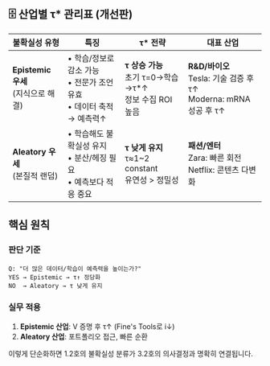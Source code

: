 ## 🗄️ 산업별 τ* 관리표 (개선판)

|불확실성 유형|특징|τ* 전략|대표 산업|
|---|---|---|---|
|**Epistemic 우세**<br>(지식으로 해결)|• 학습/정보로 감소 가능<br>• 전문가 조언 유효<br>• 데이터 축적 → 예측력↑|**τ 상승 가능**<br>초기 τ=0→학습→τ*↑<br>정보 수집 ROI 높음|**R&D/바이오**<br>Tesla: 기술 검증 후 τ↑<br>Moderna: mRNA 성공 후 τ↑|
|**Aleatory 우세**<br>(본질적 랜덤)|• 학습해도 불확실성 유지<br>• 분산/헤징 필요<br>• 예측보다 적응 중요|**τ 낮게 유지**<br>τ≈1~2 constant<br>유연성 > 정밀성|**패션/엔터**<br>Zara: 빠른 회전<br>Netflix: 콘텐츠 다변화|

## 핵심 원칙

### 판단 기준

```
Q: "더 많은 데이터/학습이 예측력을 높이는가?"
YES → Epistemic → τ↑ 정당화
NO  → Aleatory → τ 낮게 유지
```

### 실무 적용

1. **Epistemic 산업**: V 증명 후 τ↑ (Fine's Tools로 i↓)
2. **Aleatory 산업**: 포트폴리오 접근, 빠른 순환

이렇게 단순화하면 1.2호의 불확실성 분류가 3.2호의 의사결정과 명확히 연결됩니다.